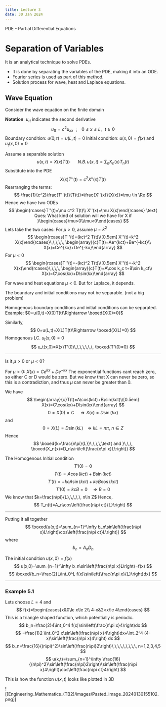 ```yaml
---
title: Lecture 3
date: 30 Jan 2024
---
```

PDE - Partial Differential Equations
# Separation of Variables
It is an analytical technique to solve PDEs. 
- It is done by separating the variables of the PDE, making it into an ODE.
- Fourier series is used as part of this method.
- Solution process for wave, heat and Laplace equations.

## Wave Equation
Consider the wave equation on the finite domain

**Notation**: $u_{tt}$ indicates the second derivative 
$$
u_{tt}=c^2 u_{xx}\,\,\,\, ; \,\,\,\,\,\, 0\le x\le L,\,\,\,\, t\ge 0
$$
Boundary condition: $u(0,t)=u(L,t)=0$
Initial condition: $u(x,0)=f(x)$ and $u_t(x,0)=0$

Assume a separable solution
$$
u(x,t)=X(x)T(t)\,\,\,\,\,\,\,\,\,\,\, N.B.\, u(x,t)=\sum_n X_n(x)T_n(t)
$$
Substitute into the PDE
$$
X(x)T''(t)=c^2 X''(x)T(t)
$$
Rearranging the terms:
$$
\frac{1}{c^2}\frac{T''(t)}{T(t)}=\frac{X''(x)}{X(x)}=\mu \in \Re
$$
Hence we have two ODEs 
$$
\begin{rcases}T''(t)=\mu c^2 T(t)\\ X''(x)=\mu X(x)\end{rcases} \text{ Ques: What kind of solution will we have for X if }\begin{cases}\mu>0\\\mu<0\end{cases}
$$
Lets take the two cases:
For $\mu>0$, assume $\mu=k^2$
$$
\begin{rcases}T''(t)=(kc)^2 T(t)\\[0.5em] X''(t)=k^2 X(x)\end{rcases}\,\,\,\,\, \begin{array}{c}T(t)=Ae^{kct}+Be^{-kct}\\ X(x)=Ce^{kx}+De^{-kx}\end{array}
$$
For $\mu <0$
$$
\begin{rcases}T''(t)=-(kc)^2 T(t)\\[0.5em] X''(t)=-k^2 X(x)\end{rcases}\,\,\,\, \begin{array}{c}T(t)=A\cos k_c t+B\sin k_ct\\ X(x)=C\cos(kx)+D\sin(kx)\end{array}
$$

For wave and heat equations $\mu <0$.
But for Laplace, it depends.

The boundary and initial conditions may not be separable. (not a big problem)

Homogenous boundary conditions and initial conditions can be separated.
	Example: $0=u(0,t)=X(0)T(t)\Rightarrow \boxed{X(0)=0}$

Similarly, 
$$
0=u(L,t)=X(L)T(t)\Rightarrow \boxed{X(L)=0}
$$
Homogenous LC. $u_t(x,0)=0$
$$
u_t(x,0)=X(x)T'(0)\,\,\,\,\,\,\, \boxed{T'(0)=0}
$$
___
Is it $\mu >0$ or $\mu<0$?

For $\mu>0$: $X(x)=Ce^{kx}+De^{-kx}$
	The exponential functions cant reach zero, so either C or D would be zero. But we know that X can never be zero, so this is a contradiction, and thus $\mu$ can never be greater than $0$.

We have
$$
\begin{array}{c}T(t)=A\cos(kct)+B\sin(kct)\\[0.5em] X(x)=C\cos(kx)+D\sin(kx)\end{array}
$$
$$
0=X(0)=C\,\,\,\,\,\,\, \Rightarrow X(x)=D\sin(kx)
$$
and
$$
0=X(L)=D\sin(kL)\,\,\,\,\Rightarrow kL=n\pi,\,\, n\in Z
$$
Hence
$$
\boxed{k=\frac{n\pi}{L}}\,\,\,\,\text{ and }\,\,\, \boxed{X_n(x)=D_n\sin\left(\frac{x\pi x}L\right)}
$$

The Homogenous Initial condition
$$
T'(0)=0
$$
$$
T(t)=A\cos(kct)+B\sin(kct)
$$
$$
T'(t)=-kcA\sin(kct)+kcB\cos(kct)
$$
$$
T'(0)=kcB=0\,\,\,\,\,\, \Rightarrow B=0
$$
We know that $k=\frac{n\pi}{L},\,\,\,\, n\in Z$ 
Hence,
$$
T_n(t)=A_n\cos\left(\frac{n\pi ct}{L}\right)
$$
___
Putting it all together
$$
\boxed{u(x,t)=\sum_{n=1}^\infty b_n\sin\left(\frac{n\pi x}L\right)\cos\left(\frac{n\pi ct}L\right)}
$$
where
$$
b_n=A_nD_n
$$

The initial condition $u(x,0)=f(x)$
$$
u(x,0)=\sum_{n=1}^\infty b_n\sin\left(\frac{n\pi x}L\right)=f(x)
$$
$$
\boxed{b_n=\frac{2}L\int_0^L f(x)\sin\left(\frac{n\pi x}{L}\right)dx}
$$
____
### Example 5.1
Lets choose $L=4$ and
$$
f(x)=\begin{cases}x&0\le x\le 2\\ 4-x&2<x\le 4\end{cases}
$$
This is a triangle shaped function, which potentially is periodic.
$$
b_n=\frac{2}4\int_0^4 f(x)\sin\left(\frac{n\pi x}4\right)dx
$$
$$
=\frac{1}2 \int_0^2 x\sin\left(\frac{n\pi x}4\right)dx+\int_2^4 (4-x)\sin\left(\frac{n\pi x}4\right) dx
$$
$$
b_n=\frac{16}{(n\pi)^2}\sin\left(\frac{n\pi}2\right)\,\,\,\,\,\,\,\,\, n=1,2,3,4,5
$$
$$
u(x,t)=\sum_{n=1}^\infty \frac{16}{(n\pi)^2}\sin\left(\frac{n\pi}2\right)\sin\left(\frac{n\pi x}4\right)\cos\left(\frac{n\pi ct}4\right)
$$

This is how the function $u(x,t)$ looks like plotted in 3D

![[Engineering_Mathematics_(TB2)/images/Pasted_image_20240130155102.png]]

